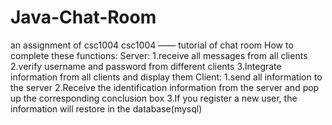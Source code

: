 # Java-Chat-Room
an assignment of csc1004
csc1004 —— tutorial of chat room
How to complete these functions:
Server:  1.receive all messages from all clients
2.verify username and password from different clients
3.Integrate information from all clients and display them
Client:   1.send all information to the server
2.Receive the identification information from the server and pop up the 	corresponding conclusion box
3.If you register a new user, the information will restore in the database(mysql)


